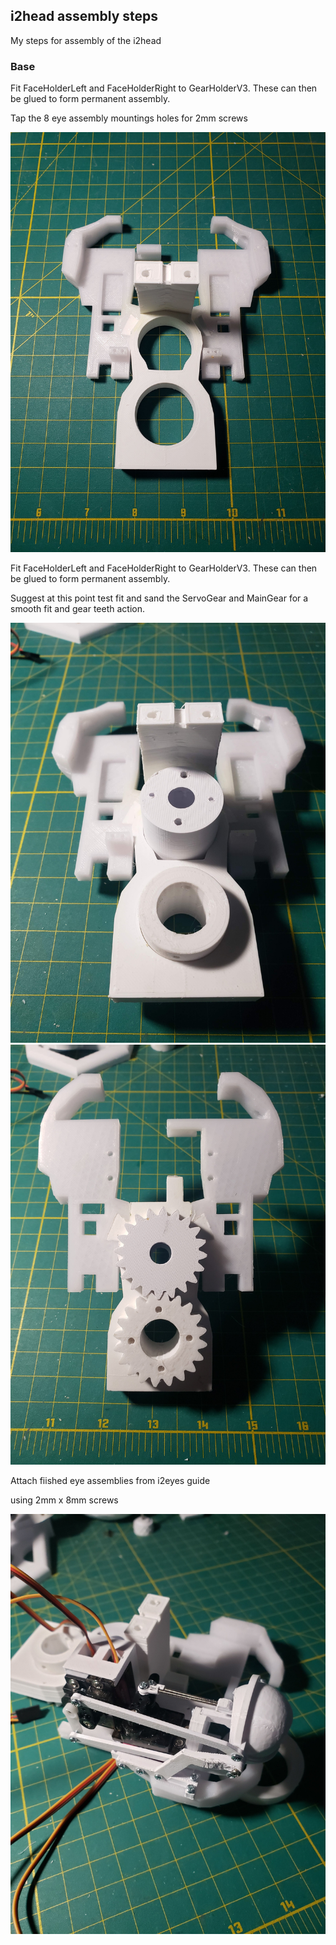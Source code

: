 <!DOCTYPE html>
<html>
<head>
</head>
<body>

<h2>i2head assembly steps</h2>
<p>My steps for assembly of the i2head</p>

<h3>Base</h3>

<p>Fit FaceHolderLeft and FaceHolderRight to GearHolderV3.  These can then be glued to form permanent assembly. </p>
<p>Tap the 8 eye assembly mountings holes for 2mm screws</p>

<img src="images/base-step1.jpg">

<p>Fit FaceHolderLeft and FaceHolderRight to GearHolderV3.  These can then be glued to form permanent assembly. </p>

<p>Suggest at this point test fit and sand the ServoGear and MainGear for a smooth fit and gear teeth action.</p>

<img src="images/base-step2-gears.jpg"><img src="images/base-step2-gears1.jpg">
<p></p>
<p>Attach fiished eye assemblies from i2eyes guide</p> using 2mm x 8mm screws</p>
<img src="images/attach-eye-assembly-right.jpg">
</body>



</html>


